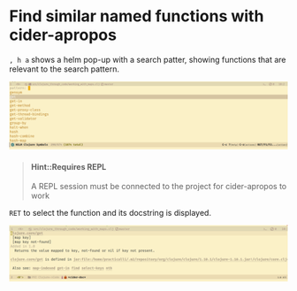 # Find similar named functions with cider-apropos
`, h a` shows a helm pop-up with a search patter, showing functions that are relevant to the search pattern.

![Spacemacs Clojure documentation - find similarly named functions with apropos](/images/spacemacs-clojure-docs-apropos.png)

> #### Hint::Requires REPL
> A REPL session must be connected to the project for cider-apropos to work

`RET` to select the function and its docstring is displayed.

![Spacemacs Clojure documentation - apropos results](/images/spacemacs-clojure-docs-apropos-results.png)
